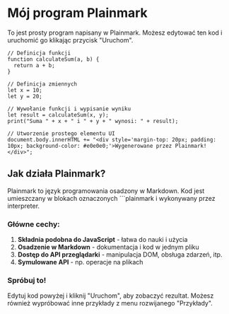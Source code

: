# Mój program Plainmark

To jest prosty program napisany w Plainmark. Możesz edytować ten kod i uruchomić go klikając przycisk "Uruchom".

```plainmark
// Definicja funkcji
function calculateSum(a, b) {
  return a + b;
}

// Definicja zmiennych
let x = 10;
let y = 20;

// Wywołanie funkcji i wypisanie wyniku
let result = calculateSum(x, y);
print("Suma " + x + " i " + y + " wynosi: " + result);

// Utworzenie prostego elementu UI
document.body.innerHTML += "<div style='margin-top: 20px; padding: 10px; background-color: #e0e0e0;'>Wygenerowane przez Plainmark!</div>";
```

## Jak działa Plainmark?

Plainmark to język programowania osadzony w Markdown. Kod jest umieszczany w blokach oznaczonych ```plainmark i wykonywany przez interpreter.

### Główne cechy:

1. **Składnia podobna do JavaScript** - łatwa do nauki i użycia
2. **Osadzenie w Markdown** - dokumentacja i kod w jednym pliku
3. **Dostęp do API przeglądarki** - manipulacja DOM, obsługa zdarzeń, itp.
4. **Symulowane API** - np. operacje na plikach

### Spróbuj to!

Edytuj kod powyżej i kliknij "Uruchom", aby zobaczyć rezultat. Możesz również wypróbować inne przykłady z menu rozwijanego "Przykłady".